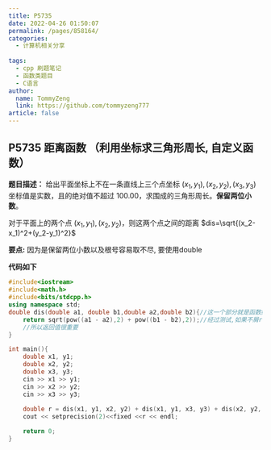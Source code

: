 ```yaml
---
title: P5735
date: 2022-04-26 01:50:07
permalink: /pages/858164/
categories:
  - 计算机相关分享
  
tags:
  - cpp 刷题笔记
  - 函数类题目
  - C语言
author: 
  name: TommyZeng
  link: https://github.com/tommyzeng777
article: false
---
```


## P5735 距离函数 （利用坐标求三角形周长, 自定义函数）

**题目描述：** 给出平面坐标上不在一条直线上三个点坐标
$(x_1,y_1),(x_2,y_2),(x_3,y_3)$ 坐标值是实数，且的绝对值不超过 100.00，求围成的三角形周长。**保留两位小数**。

对于平面上的两个点 $(x_1,y_1),(x_2,y_2)$，则这两个点之间的距离 $dis=\sqrt{(x_2-x_1)^2+(y_2-y_1)^2}$

**要点:** 因为是保留两位小数以及根号容易取不尽, 要使用double

**代码如下**

```cpp
#include<iostream>
#include<math.h>
#include<bits/stdcpp.h>
using namespace std;
double dis(double a1, double b1,double a2,double b2){//这一个部分就是函数如何定义的发方法
    return sqrt(pow((a1 - a2),2) + pow((b1 - b2),2));//经过测试,如果不屑return是不会给原函数返回数值的
    //所以返回值很重要
}

int main(){
    double x1, y1;
    double x2, y2;
    double x3, y3;
    cin >> x1 >> y1;
    cin >> x2 >> y2;
    cin >> x3 >> y3;
    
    double r = dis(x1, y1, x2, y2) + dis(x1, y1, x3, y3) + dis(x2, y2, x3, y3);
    cout << setprecision(2)<<fixed <<r << endl;

    return 0;
}
```
